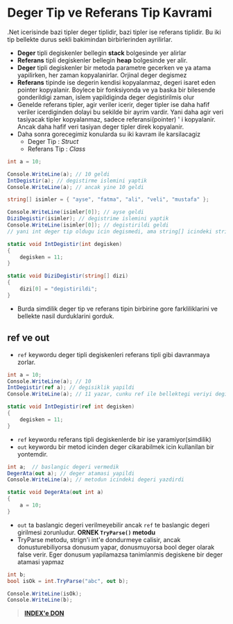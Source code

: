 # Deger Tip ve Referans Tip Kavrami

.Net icerisinde bazi tipler deger tiplidir, bazi tipler ise referans tiplidir. Bu iki tip bellekte durus sekli bakimindan birbirlerinden ayrilirlar.

* **Deger** tipli degiskenler bellegin **stack** bolgesinde yer alirlar
* **Referans** tipli degiskenler bellegin **heap** bolgesinde yer alir.
* **Deger** tipli degiskenler bir metoda parametre gecerken ve ya atama yapilirken, her zaman kopyalanirlar. Orjinal deger degismez
* **Referans** tipinde ise degerin kendisi kopyalanmaz, degeri isaret eden pointer kopyalanir. Boylece bir fonksiyonda ve ya baska bir bilesende gonderildigi zaman, islem yapildiginda deger degistirilmis olur
* Genelde referans tipler, agir veriler icerir, deger tipler ise daha hafif veriler icerdiginden dolayi bu sekilde bir ayrim vardir. Yani daha agir veri tasiyacak tipler kopyalanmaz, sadece referansi(pointer) ' i kopyalanir. Ancak daha hafif veri tasiyan deger tipler direk kopyalanir.
* Daha sonra gorecegimiz konularda su iki kavram ile karsilacagiz
  * Deger Tip : *Struct*
  * Referans Tip : *Class*

```C#
int a = 10;

Console.WriteLine(a); // 10 geldi
IntDegistir(a); // degistirme islemini yaptik
Console.WriteLine(a); // ancak yine 10 geldi

string[] isimler = { "ayse", "fatma", "ali", "veli", "mustafa" };

Console.WriteLine(isimler[0]); // ayse geldi
DiziDegistir(isimler); // degistrime islemini yaptik
Console.WriteLine(isimler[0]); // degistirildi geldi
// yani int deger tip oldugu icin degismedi, ama string[] icindeki string degisken referans tip oldugu icin degisti.

static void IntDegistir(int degisken)
{
    degisken = 11;
}

static void DiziDegistir(string[] dizi)
{
    dizi[0] = "degistirildi";
}
```

* Burda simdilik deger tip ve referans tipin birbirine gore farkliliklarini ve bellekte nasil durduklarini gorduk.

## ref ve out

* `ref` keywordu deger tipli degiskenleri referans tipli gibi davranmaya zorlar.

```C#
int a = 10;
Console.WriteLine(a); // 10
IntDegistir(ref a); // degisiklik yapildi
Console.WriteLine(a); // 11 yazar, cunku ref ile bellektegi veriyi degistirmis olduk

static void IntDegistir(ref int degisken)
{
    degisken = 11;
}
```

* `ref` keywordu referans tipli degiskenlerde bir ise yaramiyor(simdilik)
* `out` keywordu bir metod icinden deger cikarabilmek icin kullanilan bir yontemdir.

```C#
int a;  // baslangic degeri vermedik
DegerAta(out a); // deger atamasi yapildi
Console.WriteLine(a); // metodun icindeki degeri yazdirdi

static void DegerAta(out int a)
{
    a = 10;
}
```

* `out` ta baslangic degeri verilmeyebilir ancak `ref` te baslangic degeri girilmesi zorunludur.
**ORNEK `TryParse()` metodu**
* TryParse metodu, strign'i int'e dondurmeye calisir, ancak donusturebiliyorsa donusum yapar, donusmuyorsa bool deger olarak false verir. Eger donusum yapilamazsa tanimlanmis degiskene bir deger atamasi yapmaz

```C#
int b;
bool isOk = int.TryParse("abc", out b);

Console.WriteLine(isOk);
Console.WriteLine(b);
```

> [**INDEX'e DON**](/README.md)
